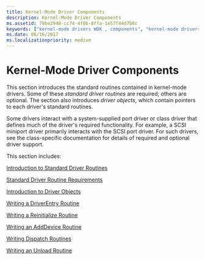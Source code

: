 ```yaml
---
title: Kernel-Mode Driver Components
description: Kernel-Mode Driver Components
ms.assetid: 79be2948-cc74-4f0b-8ffa-1e57f44d7b0c
keywords: ["kernel-mode drivers WDK , components", "kernel-mode drivers WDK , standard driver routines", "standard driver routines WDK kernel", "driver routines WDK kernel", "routines WDK kernel"]
ms.date: 06/16/2017
ms.localizationpriority: medium
---
```


# Kernel-Mode Driver Components





This section introduces the standard routines contained in kernel-mode drivers. Some of these *standard driver routines* are required; others are optional. The section also introduces *driver objects*, which contain pointers to each driver's standard routines.

Some drivers interact with a system-supplied port driver or class driver that defines much of the driver's required functionality. For example, a SCSI miniport driver primarily interacts with the SCSI port driver. For such drivers, see the class-specific documentation for details of required and optional driver support.

This section includes:

[Introduction to Standard Driver Routines](introduction-to-standard-driver-routines.md)

[Standard Driver Routine Requirements](standard-driver-routine-requirements.md)

[Introduction to Driver Objects](introduction-to-driver-objects.md)

[Writing a DriverEntry Routine](writing-a-driverentry-routine.md)

[Writing a Reinitialize Routine](writing-a-reinitialize-routine.md)

[Writing an AddDevice Routine](writing-an-adddevice-routine.md)

[Writing Dispatch Routines](writing-dispatch-routines.md)

[Writing an Unload Routine](writing-an-unload-routine.md)

 

 




